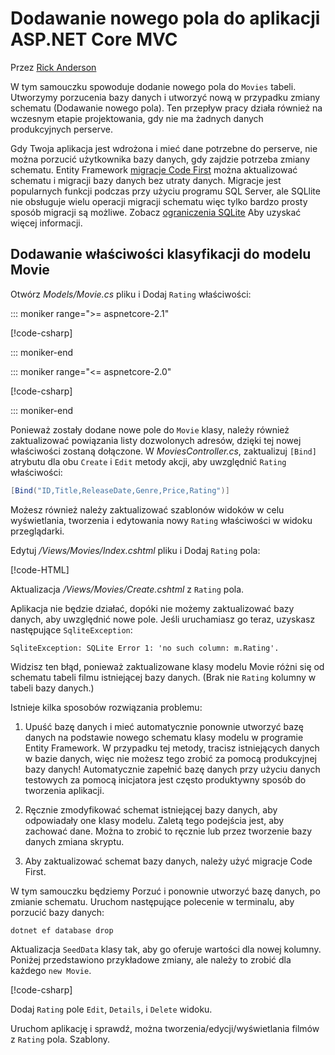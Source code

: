 <!-- This include not used by windows version -->
# <a name="add-a-new-field-to-an-aspnet-core-mvc-app"></a>Dodawanie nowego pola do aplikacji ASP.NET Core MVC

Przez [Rick Anderson](https://twitter.com/RickAndMSFT)

W tym samouczku spowoduje dodanie nowego pola do `Movies` tabeli. Utworzymy porzucenia bazy danych i utworzyć nową w przypadku zmiany schematu (Dodawanie nowego pola). Ten przepływ pracy działa również na wczesnym etapie projektowania, gdy nie ma żadnych danych produkcyjnych perserve.

Gdy Twoja aplikacja jest wdrożona i mieć dane potrzebne do perserve, nie można porzucić użytkownika bazy danych, gdy zajdzie potrzeba zmiany schematu. Entity Framework [migracje Code First](/ef/core/get-started/aspnetcore/new-db) można aktualizować schematu i migracji bazy danych bez utraty danych. Migracje jest popularnych funkcji podczas przy użyciu programu SQL Server, ale SQLlite nie obsługuje wielu operacji migracji schematu więc tylko bardzo prosty sposób migracji są możliwe. Zobacz [ograniczenia SQLite](/ef/core/providers/sqlite/limitations) Aby uzyskać więcej informacji.

## <a name="adding-a-rating-property-to-the-movie-model"></a>Dodawanie właściwości klasyfikacji do modelu Movie

Otwórz *Models/Movie.cs* pliku i Dodaj `Rating` właściwości:

::: moniker range=">= aspnetcore-2.1"

[!code-csharp[](~/tutorials/first-mvc-app/start-mvc/sample/MvcMovie21/Models/MovieDateRating.cs?highlight=12&name=snippet)]

::: moniker-end

::: moniker range="<= aspnetcore-2.0"

[!code-csharp[](~/tutorials/first-mvc-app/start-mvc/sample/MvcMovie/Models/MovieDateRating.cs?highlight=11&range=7-18)]

::: moniker-end

Ponieważ zostały dodane nowe pole do `Movie` klasy, należy również zaktualizować powiązania listy dozwolonych adresów, dzięki tej nowej właściwości zostaną dołączone. W *MoviesController.cs*, zaktualizuj `[Bind]` atrybutu dla obu `Create` i `Edit` metody akcji, aby uwzględnić `Rating` właściwości:

```csharp
[Bind("ID,Title,ReleaseDate,Genre,Price,Rating")]
   ```

Możesz również należy zaktualizować szablonów widoków w celu wyświetlania, tworzenia i edytowania nowy `Rating` właściwości w widoku przeglądarki.

Edytuj */Views/Movies/Index.cshtml* pliku i Dodaj `Rating` pola:

[!code-HTML[](~/tutorials/first-mvc-app/start-mvc/sample/MvcMovie/Views/Movies/IndexGenreRating.cshtml?highlight=17,39&range=24-64)]

Aktualizacja */Views/Movies/Create.cshtml* z `Rating` pola.

Aplikacja nie będzie działać, dopóki nie możemy zaktualizować bazy danych, aby uwzględnić nowe pole. Jeśli uruchamiasz go teraz, uzyskasz następujące `SqliteException`:

```
SqliteException: SQLite Error 1: 'no such column: m.Rating'.
```

Widzisz ten błąd, ponieważ zaktualizowane klasy modelu Movie różni się od schematu tabeli filmu istniejącej bazy danych. (Brak nie `Rating` kolumny w tabeli bazy danych.)

Istnieje kilka sposobów rozwiązania problemu:

1. Upuść bazę danych i mieć automatycznie ponownie utworzyć bazę danych na podstawie nowego schematu klasy modelu w programie Entity Framework. W przypadku tej metody, tracisz istniejących danych w bazie danych, więc nie możesz tego zrobić za pomocą produkcyjnej bazy danych! Automatycznie zapełnić bazę danych przy użyciu danych testowych za pomocą inicjatora jest często produktywny sposób do tworzenia aplikacji.

2. Ręcznie zmodyfikować schemat istniejącej bazy danych, aby odpowiadały one klasy modelu. Zaletą tego podejścia jest, aby zachować dane. Można to zrobić to ręcznie lub przez tworzenie bazy danych zmiana skryptu.

3. Aby zaktualizować schemat bazy danych, należy użyć migracje Code First.

W tym samouczku będziemy Porzuć i ponownie utworzyć bazę danych, po zmianie schematu. Uruchom następujące polecenie w terminalu, aby porzucić bazy danych:

`dotnet ef database drop`

Aktualizacja `SeedData` klasy tak, aby go oferuje wartości dla nowej kolumny. Poniżej przedstawiono przykładowe zmiany, ale należy to zrobić dla każdego `new Movie`.

[!code-csharp[](~/tutorials/first-mvc-app/start-mvc/sample/MvcMovie/Models/SeedDataRating.cs?name=snippet1&highlight=6)]

Dodaj `Rating` pole `Edit`, `Details`, i `Delete` widoku.

Uruchom aplikację i sprawdź, można tworzenia/edycji/wyświetlania filmów z `Rating` pola. Szablony.
